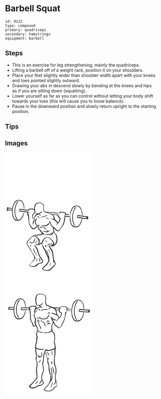 # Barbell Squat
> 

``` 
id: 0122 
type: compound 
primary: quadriceps 
secondary: hamstrings 
equipment: barbell 
``` 

## Steps

 - This is an exercise for leg strengthening, mainly the quadriceps.
 - Lifting a barbell off of a weight rack, position it on your shoulders.
 - Place your feet slightly wider than shoulder width apart with your knees and toes pointed slightly outward.
 - Drawing your abs in descend slowly by bending at the knees and hips as if you are sitting down (squatting).
 - Lower yourself as far as you can control without letting your body shift towards your toes (this will cause you to loose balance).
 - Pause in the downward position and slowly return upright to the starting position.

## Tips


## Images

<svg width="288" height="400" viewBox="0 0 216 300" xmlns="http://www.w3.org/2000/svg">
  <g fill="#FFF">
    <path d="M0 0h216v300H0V0m31.67 119.76c1.49-.03 2.98-.06 4.47-.12 6.62 1.23 8.79 8.58 10.01 14.27.16 2.18.17 4.44 1.34 6.37.88-7.93-1.42-17-8.28-21.75-2.51.02-4.99-.33-7.37-1.13-.04.59-.13 1.77-.17 2.36M18 138.62c-3.98-1.62-9.08-.17-12.45-2.98-1.11 3.27-1.92 6.74-.18 9.97 1.49-.63 2.93-1.37 4.37-2.09 2.49.66 5.07.88 7.63.91-.33 8.91.86 19.97 9.26 25.05 3.91-.42 8.44.6 11.7-2.18 5.6-4.6 8.34-12.01 8.75-19.09 2.87.23 5.74.42 8.61.63-.66 2.31-.98 4.77 0 7.05 1.14 1.1 1.73 2.55 1.74 4.14.88 7.24.35 15 3.91 21.63 2.2 3.23 4.24 6.92 7.64 9.02 5.38-.1 9.22-4.08 11.7-8.45.54 2.32.45 4.73 1.03 7.04 1.37 2.51 4.21 3.77 5.69 6.21 1.08 1.63 2.36 3.11 3.74 4.5-.81 1.09-1.73 2.1-2.57 3.16-4.59.06-9.1 2.08-13.64.4-.09.94-.18 1.89-.26 2.85 5.08.19 10.03-1.01 15.07-1.38.8-.77 1.55-1.57 2.27-2.42 5 .91 10.01 2.84 15.15 2 3.71-.41 7.21-1.83 10.75-2.93-2.68 1.26-5.1 2.88-7.26 4.87 2.3-.83 4.68-1.6 6.78-2.87.64-2.31 1.72-4.36 3.67-5.84.18.81.53 2.44.71 3.25 1.32 1 2.8 1.85 3.87 3.15.88 3.53 1.44 7.14 2.13 10.72.72 3.22-1.21 6.09-1.96 9.1-.34 2.24-2.48 3.36-3.93 4.84 1.56-6.04-3.88-10.39-7.55-14.27-3.64-4.41-10.8-6.38-15.67-2.88-4.24 2.36-6.15 7.11-7.25 11.58-.63.09-1.88.26-2.51.34a289.69 289.69 0 0 1-5.7 4.81c3.22-2.83 2.43-7.01 2.03-10.64.5-.2 1.5-.59 1.99-.79l-2.32-1c-2.75-3.63-5.78-7.52-10.27-9.05-1.53-.43-2.83-1.38-4.17-2.18-.01.55-.01 1.66-.01 2.22-.38-.16-1.13-.48-1.51-.65-4.93 3.63-8.36 8.77-13.08 12.62-2.81 2.34-2.27 6.43-1.29 9.53 2.68 6.04 7.42 10.87 10.16 16.88 3.14 5.98 8.8 11.37 8.25 18.66-4.08 3.66-6.54 8.81-11 12.15-.49.88-.96 1.78-1.42 2.69.35 1.13.71 2.25 1.07 3.38 2.81.53 5.57 1.3 8.39 1.72 2.61-.51 5.24-1.07 7.7-2.12 1.93-1.44 3.07-3.73 5.14-5 2.96-1.94 6.89-1.1 9.8-3.17.7-1.08 1.16-2.29 1.71-3.46-.5-4.32-3.36-7.5-6.14-10.57-3.12-5.44-4.76-11.6-6.54-17.58-1.54-4.9-4.93-8.88-8.59-12.36 4.02-.61 8.03-1.44 12.05-.27 1.35-1.13 2.68-2.29 4.03-3.42.48.17 1.45.52 1.93.69.98 3.14 1.81 6.33 2.84 9.46 1.01 2.93 4.05 4.65 4.79 7.71 2 8 7.91 14.68 8.67 23.05.38 2.84-1.91 4.91-3.16 7.21-3.07 6.03-10.91 8.14-12.57 15.14 5.74 4.19 13.55 5.4 20.18 2.7 2.75-1.93 4.43-5.02 6.97-7.21 2.87-2.65 6.44-5.48 6.52-9.75-.46-3.58-2.9-6.51-3.89-9.94-1.42-4.92-1.32-10.08-2.16-15.1-.64-6.61-4.26-12.43-8.98-16.92 1.32-.44 2.69-.76 4.05-1.08.9.34 1.76 1.55 2.87 1.04 3.95-.97 7.55-3.43 10.03-6.64 1.29-3.33 3.19-6.72 2.77-10.41-.42-3.7-1.09-7.38-2.14-10.94-.59-2.29-2.83-3.4-4.57-4.7-2.28-4-1.18-8.74-3.03-12.91 3.33 3.45 6.78 7.12 11.57 8.47 1.82-1.13 3.61-2.43 4.65-4.37 1.77-3.1 4.24-5.68 6.37-8.52 4.54-6.93 6.23-15.26 6.2-23.45 4.09.17 8.18.51 12.28.63-.81 3.21-1.3 6.59-.46 9.85 1.27 5.76 3.49 12.1 8.89 15.22 4.2 0 9.16 1.44 12.65-1.68 5.56-4.86 8.14-12.37 9.05-19.52 4.57.49 9.15.94 13.66 1.83 1.38-2.32 1.94-4.86.32-7.23-4.39.06-8.69-.96-13.04-1.33-.18-5.66-1.2-11.33-3.35-16.57-1.36-3.22-3.3-6.56-6.63-8.03-4.32-.93-9.41-1.52-12.94 1.76-6.43 6.05-9.14 15.47-7.78 24.1-4.19-.86-8.47-1.03-12.73-1.18-.65-.91-1.3-1.81-1.95-2.71.5 2.28.76 4.61.55 6.94-.23-.02-.67-.08-.89-.11.47 5.63-1.44 11.09-3.31 16.31-1.72 4.7-5.15 8.45-7.78 12.64-.87 1.46-2.1 2.62-3.45 3.63-5.31-1.87-8-7-12.69-9.77-4.87-3.38-6.24-9.47-8.59-14.56-.71 1.45-1.4 2.9-2.04 4.39.87.4 1.75.79 2.62 1.18 1.05 4.47 4.17 7.89 7.04 11.3 1.08 3.3 1.48 6.8 1.04 10.25-5.19 5.83-13.6 6.53-20.9 6.24-3.54-2.81-7.51-5.47-9.65-9.61-1.77-1.74-4.11-2.89-5.57-4.96-.4-1.95.01-4.05-1.09-5.84 1.24-.73 2.5-1.43 3.76-2.12-1.12-.45-2.24-.93-3.45-1.07-.53.67-1.06 1.34-1.6 2.01-1.56-1.85-3.51-3.43-4.58-5.64-.7-2.34-.29-4.83-.38-7.23 1.5-1.83 2.72-3.86 3.58-6.05-2.51.99-3.83 3.49-5.63 5.33.09 2.71-.27 5.49.43 8.15 1.21 2.39 3.23 4.21 5.16 6.01-2.93 2.54-5.83 5.2-9.45 6.75-2.67-2.96-6.21-5.28-7.86-9.04-1.29-3.18-2.95-6.39-2.73-9.92.12-5.37.6-10.96-1.26-16.11-.94-2.09-.55-4.37-.45-6.57-7.2-1.37-14.68-.96-21.81-2.69l.16-1.58.83-.68c7.06-.29 13.87 2.46 20.93 1.99 1.71-.33 2.33-2.59 4.08-2.79 3.44-.21 7.12-.23 10.24 1.45.1 1.99.05 4.03.63 5.96.87 2.33 3.27 3.46 5.46 4.22-4.72 2.32-6.33 7.7-6.84 12.54l1.49.17c-.27-4.25 2.61-7.29 5.12-10.31 1.53-.42 3.04-.97 4.62-1.18 3.13-2.67 7.95-4.04 8.96-8.5-2.38 1.17-4.17 3.18-6.37 4.61-3.01 1.76-6.62 1.33-9.93.92-.26-4.16-1.31-8.24-1.41-12.41.26-3.92 1.57-7.87 3.89-11.05 2.11-1.3 4.7-1.6 7.1-2.06 4.31-.76 8.25 2.55 9.83 6.34 1.1 3.15-.12 6.43-.46 9.6.56 2.5 2.11 4.61 3.3 6.84 3.09.61 6.38.7 9.13 2.42 2.94 1.92 6.54 2.09 9.7 3.47 3 2.56 3.96 6.66 3.98 10.45-2.59-.18-5.19-.36-7.79-.15 3.04 1.13 6.42 1.39 9.18 3.21 3 2.05 5.69 4.55 7.79 7.51-1.35 1.69-2.72 3.37-3.97 5.13 5.16-3.64 10.91-7.99 11.69-14.75.65-3.79-2.91-5.82-5.12-8.16-.4-1.49-.45-3.04-.62-4.56-.31.31-.93.94-1.24 1.25-4.05-.78-8.23-.24-12.27-.88-4.08-1.83-8.82-1.66-12.57-4.3 9.35.21 18.63 2.65 28 1.7-3.54-1.99-7.76-1.3-11.63-1.86-7.71-.44-15.36-1.65-23.09-1.72-1.5-1.51-2.47-3.47-3.15-5.46.12-2.7 1.13-5.33.72-8.06.27-3.78-2.91-6.48-5.82-8.28-4.28-1.81-9.22-1-13.37.77-4.48 3.14-4.8 9.08-4.97 14.06-3.6-1.41-7.57-.97-11.33-.74-1.72.01-2.55 1.81-3.72 2.78-1.77-.1-3.54-.19-5.31-.31-5.16-1.39-10.54-1.55-15.84-1.89-.49 1.26-.98 2.52-1.46 3.78.42.9.85 1.8 1.29 2.7 3.61.5 7.23.85 10.87 1.04-1.85 4.71-2.77 9.88-5.94 13.97-2.05 3.66-6 5.75-10.21 5.09l-.04-2.26c-5-5.56-6-13.34-5.42-20.52-.18-8.38 3.48-16.26 8.58-22.72-1.08.22-2.47.15-3.11 1.26-4.56 5.76-6.72 13.08-7.2 20.34-.43 8.63.66 18.2 7.16 24.56-2.78-.4-5.91-1.05-7.39-3.73-4.92-7.53-5.17-17.25-3.61-25.86 1.69-6.99 4.4-15.12 11.8-17.89-.51-.58-1.01-1.16-1.52-1.73-7.6 3.75-10.67 12.48-11.93 20.32m115.47 14.8c1.32-1.39 2.5-2.9 3.75-4.36 3.22.48 6.48.61 9.68 1.2 2.47.77 1.8 4 2.52 5.94.73-.54 1.46-1.07 2.19-1.6 2.79.52 5.71 1.04 8.48.09-2.6-1.31-5.54-1.43-8.38-1.71-1.71-6.43-9.39-3.93-14.03-6.09-2.74 1.05-3.61 3.93-4.21 6.53m-66.07 1.96c-.7 4.27.48 8.87 3.66 11.93-1.23-3.32-2.64-6.72-2.05-10.35.05-3.01 5.54-4.51 3.28-7.78-1.59 2.1-3.42 4.01-4.89 6.2m16.59-.52c1.66.82 3.29 1.71 4.99 2.43-.8-1.27-1.65-2.51-2.52-3.73-.83.41-1.66.84-2.47 1.3m6.43 4.8c-.91 1.16-1.81 2.33-2.61 3.57 1.12-.78 2.19-1.61 3.26-2.45 5.14-.61 10.71-1.83 14.39-5.69-5.19 1.02-9.56 4.6-15.04 4.57M79 158.24c2.09 2.01 4.45 3.84 7.23 4.78-1.11-3.1-4.16-4.44-7.23-4.78m22.56 2.56c1.16 3.29 4.46 5.22 7.85 4.21-2.94-.77-5.44-2.42-7.85-4.21m-32.1 19.34c.73-1.6 1.03-3.33 1.23-5.06.37-3.42 2.72-6.21 3.25-9.61-4.61 3.06-6.17 9.49-4.48 14.67m38.75-4.94c-1.79 2.07-3.8 4.07-6.33 5.19-4.06 1.29-8.31.43-12.46.49 6.31 4.03 15.57 2.69 20.11-3.47-.43-.75-.87-1.48-1.32-2.21m-21.47 9.71c-.63 1.03-1.27 2.07-1.88 3.12 3.18-1.51 6.54-2.75 10.13-2.3 2.41 2.51 4.93 5.09 8.28 6.29-1.36-2.66-4.03-4.21-6.18-6.16-2.88-2.51-6.93-.69-10.35-.95m16.12 7.56c.71 1.34 1.39 2.69 2.03 4.07-2.07-.1-4.06-.67-6.03-1.27-2.07.29-4.15.54-6.23.82 3.1.64 6.29.76 9.31 1.78 2.84 1.1 5.28-1.3 7.59-2.57 1.17-.66 2.32-1.37 3.39-2.18-1.59.47-3.12 1.14-4.73 1.52-1.97-.13-3.62-1.33-5.33-2.17z"/>
    <path d="M166.74 140.9c1.75-3.37 4.99-5.47 8.12-7.41 2.05.16 4.1.35 6.16.3 8.62 4.43 8.74 15.24 10.78 23.47-3.86-.83-7.73-1.61-11.65-2.08-1.14 2.16-1.71 4.51-1.52 6.95 4.05.76 8.14 1.39 12.26 1.68-2.48 5.96-3.39 13.09-8.62 17.47-3.08 2.74-7.5 2.07-11.27 1.85-5.1-2.14-7.27-7.9-8.28-12.95-1.73-9.79-1.1-20.54 4.02-29.28m3.15 3.05c-3.9 10.88-4.71 23.34.07 34.08.73 1.94 2.33 3.32 4.13 4.25-1.65-3.75-4.04-7.23-4.71-11.35-1.7-8.78-1.36-18.21 2.08-26.55 1.3-3.47 4.37-5.91 5.6-9.4-3.95 1.34-5.6 5.48-7.17 8.97zM5.7 141.28c2.59-4.08 8.11-.87 12.04-1.66-.07.79-.19 2.36-.25 3.14-3.95-.33-7.91-.67-11.79-1.48zM119.59 155.05c3.47-.02 6.94.14 10.33.94a14.33 14.33 0 0 0 2.1 4.94c1.09 1 2.28 1.92 3.14 3.15.87 3.86-1.79 7.23-3.96 10.12-1.92-3.36-4.98-5.77-7.82-8.3-.42-3.85-1.44-7.71-3.79-10.85z"/>
    <path d="M179.56 160c.33-.63.98-1.9 1.31-2.53 6.96 1.5 14.08 2.04 21.13 2.96-.12.77-.35 2.3-.46 3.07-7.29-1.4-14.7-2.09-21.98-3.5zM67.48 209.32c1.85-1.32 4.2-1.17 6.35-1.31 3.25 2.5 7.25 4.68 8.49 8.91.74 3.23 2.51 7.12-.44 9.74-3.39.53-6.64 1.67-9.65 3.32 2.36 4.74 6.45 8.63 7.57 13.94 1.04 4.41 3.1 8.46 4.61 12.71 1.88 5.47 8.24 8.78 7.66 15.16-3.79 1.93-8.14 2.33-11.91 4.3-1.99 1.18-3.38 3.12-5.32 4.38-3.67 1.86-7.9 2.13-11.8.83-.4-.65-1.19-1.95-1.59-2.6.9-1.74 1.9-3.46 3.5-4.64 3.37-2.69 6.05-6.09 9.13-9.09 1.41-1.2 1.12-3.33 1-4.98-1.62-4.09-4.47-7.52-7.06-11.03-2.53-3.39-3.36-7.72-5.91-11.1-2.04-2.72-3.89-5.58-5.66-8.48-2.23-3.7-.93-8.87 2.52-11.36 3.22-2.53 5.22-6.27 8.51-8.7m.28 14.65c-2.91-.21-5.36-1.78-7.78-3.26 1.1 4.07 6.08 5.67 9.61 3.8 3.95-2.94 4.22-8.27 5.23-12.69-3.06 3.7-2.99 9.25-7.06 12.15m6.55 2.24c2.31-2.18 4.54-4.53 5.87-7.45-3.1 1.38-4.74 4.42-5.87 7.45m-9.34 7.25c-.41-2-.97-3.97-1.71-5.88-1.18 2.09-1.12 5.22 1.71 5.88m4.79 3.78c.27 3.98 1.68 7.85 3.98 11.1 2.05 2.98 3.97 6.29 7.28 8.04-2-3.09-4.94-5.52-6.57-8.86-1.79-3.34-2.07-7.38-4.69-10.28m14.48 24.2c1.26 2.77 1.6 5.67.65 8.62l1.64.8c.26-2.08.61-4.14.91-6.21-1.05-1.09-2.09-2.18-3.2-3.21m-8.1 10.27c1.71-2.98 4.77-6 3.38-9.72-1.34 3.16-2.49 6.41-3.38 9.72zM102.75 211.03c2.73.06 5.72.31 7.85 2.24 3.89 3.79 7.76 7.83 9.54 13.09-3.16 3.55-7.77 4.88-12.32 5.53 4.28 6.86 9.29 13.76 9.95 22.11.34 6.92 2.65 13.65 2.1 20.61.8-1.24 1.63-2.47 2.47-3.68a20.35 20.35 0 0 1 1.48 6.21c-2.77 3.45-6.67 5.73-9.48 9.13-3.3 4.63-9.84 6.44-15.15 4.64-1.89-.5-3.75-1.13-5.59-1.8 2.33-4.42 6.41-7.34 10.37-10.17 2.35-3.7 4.07-7.83 7.17-11.02-.45-.07-1.35-.21-1.8-.27 1.17-4.19-.32-8.4-.84-12.55l1.23-.44c-1.15.26-2.28.57-3.42.87-1.83-4.54-4.25-8.85-5.54-13.61-.75-2.54-3.64-3.67-4.36-6.25-.84-3.52-4.28-5.93-4.32-9.68.29-2.04 1.85-3.57 2.97-5.2-.2-4.86 4.24-7.36 7.69-9.76m-4 6.54c1.78 1.72 3.54 3.49 5.65 4.82-.63-2.71-3.19-4.11-5.65-4.82m5.63 13.4c2.55-1.1 4.87-2.9 7.75-3.02 2.26-.2 4.44-1.02 5.73-3.01-4.59 1.9-11.36.26-13.48 6.03m-4.13-3.15c-.35 1.98-.42 3.99-.32 6 1.04.51 2.07 1.03 3.11 1.55-.8-2.56-1.46-5.2-2.79-7.55m7.12 12.76c2.17 3.93 3.87 8.1 5.9 12.11-1.12-4.31-3.09-8.33-4.68-12.48-.31.09-.92.27-1.22.37m-5.44.3c.81 3.71 2.62 7.09 3.78 10.69.28 1.27 1.57 1.68 2.53 2.32-1.83-4.44-2.99-9.37-6.31-13.01m9.27 40.55c1.47-2.94 2.34-6.16 2.84-9.4-1.74 2.83-2.99 6.03-2.84 9.4z"/>
  </g>
  <g fill="#333">
    <path d="M31.67 119.76c.04-.59.13-1.77.17-2.36 2.38.8 4.86 1.15 7.37 1.13 6.86 4.75 9.16 13.82 8.28 21.75-1.17-1.93-1.18-4.19-1.34-6.37-1.22-5.69-3.39-13.04-10.01-14.27-1.49.06-2.98.09-4.47.12z"/>
    <path d="M18 138.62c1.26-7.84 4.33-16.57 11.93-20.32.51.57 1.01 1.15 1.52 1.73-7.4 2.77-10.11 10.9-11.8 17.89-1.56 8.61-1.31 18.33 3.61 25.86 1.48 2.68 4.61 3.33 7.39 3.73-6.5-6.36-7.59-15.93-7.16-24.56.48-7.26 2.64-14.58 7.2-20.34.64-1.11 2.03-1.04 3.11-1.26-5.1 6.46-8.76 14.34-8.58 22.72-.58 7.18.42 14.96 5.42 20.52l.04 2.26c4.21.66 8.16-1.43 10.21-5.09 3.17-4.09 4.09-9.26 5.94-13.97-3.64-.19-7.26-.54-10.87-1.04-.44-.9-.87-1.8-1.29-2.7.48-1.26.97-2.52 1.46-3.78 5.3.34 10.68.5 15.84 1.89 1.77.12 3.54.21 5.31.31 1.17-.97 2-2.77 3.72-2.78 3.76-.23 7.73-.67 11.33.74.17-4.98.49-10.92 4.97-14.06 4.15-1.77 9.09-2.58 13.37-.77 2.91 1.8 6.09 4.5 5.82 8.28.41 2.73-.6 5.36-.72 8.06.68 1.99 1.65 3.95 3.15 5.46 7.73.07 15.38 1.28 23.09 1.72 3.87.56 8.09-.13 11.63 1.86-9.37.95-18.65-1.49-28-1.7 3.75 2.64 8.49 2.47 12.57 4.3 4.04.64 8.22.1 12.27.88.31-.31.93-.94 1.24-1.25.17 1.52.22 3.07.62 4.56 2.21 2.34 5.77 4.37 5.12 8.16-.78 6.76-6.53 11.11-11.69 14.75 1.25-1.76 2.62-3.44 3.97-5.13-2.1-2.96-4.79-5.46-7.79-7.51-2.76-1.82-6.14-2.08-9.18-3.21 2.6-.21 5.2-.03 7.79.15-.02-3.79-.98-7.89-3.98-10.45-3.16-1.38-6.76-1.55-9.7-3.47-2.75-1.72-6.04-1.81-9.13-2.42-1.19-2.23-2.74-4.34-3.3-6.84.34-3.17 1.56-6.45.46-9.6-1.58-3.79-5.52-7.1-9.83-6.34-2.4.46-4.99.76-7.1 2.06-2.32 3.18-3.63 7.13-3.89 11.05.1 4.17 1.15 8.25 1.41 12.41 3.31.41 6.92.84 9.93-.92 2.2-1.43 3.99-3.44 6.37-4.61-1.01 4.46-5.83 5.83-8.96 8.5-1.58.21-3.09.76-4.62 1.18-2.51 3.02-5.39 6.06-5.12 10.31l-1.49-.17c.51-4.84 2.12-10.22 6.84-12.54-2.19-.76-4.59-1.89-5.46-4.22-.58-1.93-.53-3.97-.63-5.96-3.12-1.68-6.8-1.66-10.24-1.45-1.75.2-2.37 2.46-4.08 2.79-7.06.47-13.87-2.28-20.93-1.99l-.83.68-.16 1.58c7.13 1.73 14.61 1.32 21.81 2.69-.1 2.2-.49 4.48.45 6.57 1.86 5.15 1.38 10.74 1.26 16.11-.22 3.53 1.44 6.74 2.73 9.92 1.65 3.76 5.19 6.08 7.86 9.04 3.62-1.55 6.52-4.21 9.45-6.75-1.93-1.8-3.95-3.62-5.16-6.01-.7-2.66-.34-5.44-.43-8.15 1.8-1.84 3.12-4.34 5.63-5.33-.86 2.19-2.08 4.22-3.58 6.05.09 2.4-.32 4.89.38 7.23 1.07 2.21 3.02 3.79 4.58 5.64.54-.67 1.07-1.34 1.6-2.01 1.21.14 2.33.62 3.45 1.07-1.26.69-2.52 1.39-3.76 2.12 1.1 1.79.69 3.89 1.09 5.84 1.46 2.07 3.8 3.22 5.57 4.96 2.14 4.14 6.11 6.8 9.65 9.61 7.3.29 15.71-.41 20.9-6.24.44-3.45.04-6.95-1.04-10.25-2.87-3.41-5.99-6.83-7.04-11.3-.87-.39-1.75-.78-2.62-1.18.64-1.49 1.33-2.94 2.04-4.39 2.35 5.09 3.72 11.18 8.59 14.56 4.69 2.77 7.38 7.9 12.69 9.77 1.35-1.01 2.58-2.17 3.45-3.63 2.63-4.19 6.06-7.94 7.78-12.64 1.87-5.22 3.78-10.68 3.31-16.31.22.03.66.09.89.11.21-2.33-.05-4.66-.55-6.94.65.9 1.3 1.8 1.95 2.71 4.26.15 8.54.32 12.73 1.18-1.36-8.63 1.35-18.05 7.78-24.1 3.53-3.28 8.62-2.69 12.94-1.76 3.33 1.47 5.27 4.81 6.63 8.03 2.15 5.24 3.17 10.91 3.35 16.57 4.35.37 8.65 1.39 13.04 1.33 1.62 2.37 1.06 4.91-.32 7.23-4.51-.89-9.09-1.34-13.66-1.83-.91 7.15-3.49 14.66-9.05 19.52-3.49 3.12-8.45 1.68-12.65 1.68-5.4-3.12-7.62-9.46-8.89-15.22-.84-3.26-.35-6.64.46-9.85-4.1-.12-8.19-.46-12.28-.63.03 8.19-1.66 16.52-6.2 23.45-2.13 2.84-4.6 5.42-6.37 8.52-1.04 1.94-2.83 3.24-4.65 4.37-4.79-1.35-8.24-5.02-11.57-8.47 1.85 4.17.75 8.91 3.03 12.91 1.74 1.3 3.98 2.41 4.57 4.7 1.05 3.56 1.72 7.24 2.14 10.94.42 3.69-1.48 7.08-2.77 10.41-2.48 3.21-6.08 5.67-10.03 6.64-1.11.51-1.97-.7-2.87-1.04-1.36.32-2.73.64-4.05 1.08 4.72 4.49 8.34 10.31 8.98 16.92.84 5.02.74 10.18 2.16 15.1.99 3.43 3.43 6.36 3.89 9.94-.08 4.27-3.65 7.1-6.52 9.75-2.54 2.19-4.22 5.28-6.97 7.21-6.63 2.7-14.44 1.49-20.18-2.7 1.66-7 9.5-9.11 12.57-15.14 1.25-2.3 3.54-4.37 3.16-7.21-.76-8.37-6.67-15.05-8.67-23.05-.74-3.06-3.78-4.78-4.79-7.71-1.03-3.13-1.86-6.32-2.84-9.46-.48-.17-1.45-.52-1.93-.69-1.35 1.13-2.68 2.29-4.03 3.42-4.02-1.17-8.03-.34-12.05.27 3.66 3.48 7.05 7.46 8.59 12.36 1.78 5.98 3.42 12.14 6.54 17.58 2.78 3.07 5.64 6.25 6.14 10.57-.55 1.17-1.01 2.38-1.71 3.46-2.91 2.07-6.84 1.23-9.8 3.17-2.07 1.27-3.21 3.56-5.14 5-2.46 1.05-5.09 1.61-7.7 2.12-2.82-.42-5.58-1.19-8.39-1.72-.36-1.13-.72-2.25-1.07-3.38.46-.91.93-1.81 1.42-2.69 4.46-3.34 6.92-8.49 11-12.15.55-7.29-5.11-12.68-8.25-18.66-2.74-6.01-7.48-10.84-10.16-16.88-.98-3.1-1.52-7.19 1.29-9.53 4.72-3.85 8.15-8.99 13.08-12.62.38.17 1.13.49 1.51.65 0-.56 0-1.67.01-2.22 1.34.8 2.64 1.75 4.17 2.18 4.49 1.53 7.52 5.42 10.27 9.05l2.32 1c-.49.2-1.49.59-1.99.79.4 3.63 1.19 7.81-2.03 10.64 1.92-1.58 3.82-3.18 5.7-4.81.63-.08 1.88-.25 2.51-.34 1.1-4.47 3.01-9.22 7.25-11.58 4.87-3.5 12.03-1.53 15.67 2.88 3.67 3.88 9.11 8.23 7.55 14.27 1.45-1.48 3.59-2.6 3.93-4.84.75-3.01 2.68-5.88 1.96-9.1-.69-3.58-1.25-7.19-2.13-10.72-1.07-1.3-2.55-2.15-3.87-3.15-.18-.81-.53-2.44-.71-3.25-1.95 1.48-3.03 3.53-3.67 5.84-2.1 1.27-4.48 2.04-6.78 2.87 2.16-1.99 4.58-3.61 7.26-4.87-3.54 1.1-7.04 2.52-10.75 2.93-5.14.84-10.15-1.09-15.15-2-.72.85-1.47 1.65-2.27 2.42-5.04.37-9.99 1.57-15.07 1.38.08-.96.17-1.91.26-2.85 4.54 1.68 9.05-.34 13.64-.4.84-1.06 1.76-2.07 2.57-3.16-1.38-1.39-2.66-2.87-3.74-4.5-1.48-2.44-4.32-3.7-5.69-6.21-.58-2.31-.49-4.72-1.03-7.04-2.48 4.37-6.32 8.35-11.7 8.45-3.4-2.1-5.44-5.79-7.64-9.02-3.56-6.63-3.03-14.39-3.91-21.63-.01-1.59-.6-3.04-1.74-4.14-.98-2.28-.66-4.74 0-7.05-2.87-.21-5.74-.4-8.61-.63-.41 7.08-3.15 14.49-8.75 19.09-3.26 2.78-7.79 1.76-11.7 2.18-8.4-5.08-9.59-16.14-9.26-25.05-2.56-.03-5.14-.25-7.63-.91-1.44.72-2.88 1.46-4.37 2.09-1.74-3.23-.93-6.7.18-9.97 3.37 2.81 8.47 1.36 12.45 2.98m148.74 2.28c-5.12 8.74-5.75 19.49-4.02 29.28 1.01 5.05 3.18 10.81 8.28 12.95 3.77.22 8.19.89 11.27-1.85 5.23-4.38 6.14-11.51 8.62-17.47-4.12-.29-8.21-.92-12.26-1.68-.19-2.44.38-4.79 1.52-6.95 3.92.47 7.79 1.25 11.65 2.08-2.04-8.23-2.16-19.04-10.78-23.47-2.06.05-4.11-.14-6.16-.3-3.13 1.94-6.37 4.04-8.12 7.41m-161.04.38c3.88.81 7.84 1.15 11.79 1.48.06-.78.18-2.35.25-3.14-3.93.79-9.45-2.42-12.04 1.66m113.89 13.77c2.35 3.14 3.37 7 3.79 10.85 2.84 2.53 5.9 4.94 7.82 8.3 2.17-2.89 4.83-6.26 3.96-10.12-.86-1.23-2.05-2.15-3.14-3.15a14.33 14.33 0 0 1-2.1-4.94c-3.39-.8-6.86-.96-10.33-.94m59.97 4.95c7.28 1.41 14.69 2.1 21.98 3.5.11-.77.34-2.3.46-3.07-7.05-.92-14.17-1.46-21.13-2.96-.33.63-.98 1.9-1.31 2.53M67.48 209.32c-3.29 2.43-5.29 6.17-8.51 8.7-3.45 2.49-4.75 7.66-2.52 11.36 1.77 2.9 3.62 5.76 5.66 8.48 2.55 3.38 3.38 7.71 5.91 11.1 2.59 3.51 5.44 6.94 7.06 11.03.12 1.65.41 3.78-1 4.98-3.08 3-5.76 6.4-9.13 9.09-1.6 1.18-2.6 2.9-3.5 4.64.4.65 1.19 1.95 1.59 2.6 3.9 1.3 8.13 1.03 11.8-.83 1.94-1.26 3.33-3.2 5.32-4.38 3.77-1.97 8.12-2.37 11.91-4.3.58-6.38-5.78-9.69-7.66-15.16-1.51-4.25-3.57-8.3-4.61-12.71-1.12-5.31-5.21-9.2-7.57-13.94 3.01-1.65 6.26-2.79 9.65-3.32 2.95-2.62 1.18-6.51.44-9.74-1.24-4.23-5.24-6.41-8.49-8.91-2.15.14-4.5-.01-6.35 1.31m35.27 1.71c-3.45 2.4-7.89 4.9-7.69 9.76-1.12 1.63-2.68 3.16-2.97 5.2.04 3.75 3.48 6.16 4.32 9.68.72 2.58 3.61 3.71 4.36 6.25 1.29 4.76 3.71 9.07 5.54 13.61 1.14-.3 2.27-.61 3.42-.87l-1.23.44c.52 4.15 2.01 8.36.84 12.55.45.06 1.35.2 1.8.27-3.1 3.19-4.82 7.32-7.17 11.02-3.96 2.83-8.04 5.75-10.37 10.17 1.84.67 3.7 1.3 5.59 1.8 5.31 1.8 11.85-.01 15.15-4.64 2.81-3.4 6.71-5.68 9.48-9.13a20.35 20.35 0 0 0-1.48-6.21c-.84 1.21-1.67 2.44-2.47 3.68.55-6.96-1.76-13.69-2.1-20.61-.66-8.35-5.67-15.25-9.95-22.11 4.55-.65 9.16-1.98 12.32-5.53-1.78-5.26-5.65-9.3-9.54-13.09-2.13-1.93-5.12-2.18-7.85-2.24z"/>
    <path d="M169.89 143.95c1.57-3.49 3.22-7.63 7.17-8.97-1.23 3.49-4.3 5.93-5.6 9.4-3.44 8.34-3.78 17.77-2.08 26.55.67 4.12 3.06 7.6 4.71 11.35-1.8-.93-3.4-2.31-4.13-4.25-4.78-10.74-3.97-23.2-.07-34.08zM133.47 153.42c.6-2.6 1.47-5.48 4.21-6.53 4.64 2.16 12.32-.34 14.03 6.09 2.84.28 5.78.4 8.38 1.71-2.77.95-5.69.43-8.48-.09-.73.53-1.46 1.06-2.19 1.6-.72-1.94-.05-5.17-2.52-5.94-3.2-.59-6.46-.72-9.68-1.2-1.25 1.46-2.43 2.97-3.75 4.36zM67.4 155.38c1.47-2.19 3.3-4.1 4.89-6.2 2.26 3.27-3.23 4.77-3.28 7.78-.59 3.63.82 7.03 2.05 10.35-3.18-3.06-4.36-7.66-3.66-11.93zM83.99 154.86c.81-.46 1.64-.89 2.47-1.3.87 1.22 1.72 2.46 2.52 3.73-1.7-.72-3.33-1.61-4.99-2.43zM90.42 159.66c5.48.03 9.85-3.55 15.04-4.57-3.68 3.86-9.25 5.08-14.39 5.69-1.07.84-2.14 1.67-3.26 2.45.8-1.24 1.7-2.41 2.61-3.57zM79 158.24c3.07.34 6.12 1.68 7.23 4.78-2.78-.94-5.14-2.77-7.23-4.78zM101.56 160.8c2.41 1.79 4.91 3.44 7.85 4.21-3.39 1.01-6.69-.92-7.85-4.21zM69.46 180.14c-1.69-5.18-.13-11.61 4.48-14.67-.53 3.4-2.88 6.19-3.25 9.61-.2 1.73-.5 3.46-1.23 5.06zM108.21 175.2c.45.73.89 1.46 1.32 2.21-4.54 6.16-13.8 7.5-20.11 3.47 4.15-.06 8.4.8 12.46-.49 2.53-1.12 4.54-3.12 6.33-5.19zM86.74 184.91c3.42.26 7.47-1.56 10.35.95 2.15 1.95 4.82 3.5 6.18 6.16-3.35-1.2-5.87-3.78-8.28-6.29-3.59-.45-6.95.79-10.13 2.3.61-1.05 1.25-2.09 1.88-3.12zM102.86 192.47c1.71.84 3.36 2.04 5.33 2.17 1.61-.38 3.14-1.05 4.73-1.52-1.07.81-2.22 1.52-3.39 2.18-2.31 1.27-4.75 3.67-7.59 2.57-3.02-1.02-6.21-1.14-9.31-1.78 2.08-.28 4.16-.53 6.23-.82 1.97.6 3.96 1.17 6.03 1.27-.64-1.38-1.32-2.73-2.03-4.07zM67.76 223.97c4.07-2.9 4-8.45 7.06-12.15-1.01 4.42-1.28 9.75-5.23 12.69-3.53 1.87-8.51.27-9.61-3.8 2.42 1.48 4.87 3.05 7.78 3.26zM98.75 217.57c2.46.71 5.02 2.11 5.65 4.82-2.11-1.33-3.87-3.1-5.65-4.82zM74.31 226.21c1.13-3.03 2.77-6.07 5.87-7.45-1.33 2.92-3.56 5.27-5.87 7.45zM104.38 230.97c2.12-5.77 8.89-4.13 13.48-6.03-1.29 1.99-3.47 2.81-5.73 3.01-2.88.12-5.2 1.92-7.75 3.02zM64.97 233.46c-2.83-.66-2.89-3.79-1.71-5.88.74 1.91 1.3 3.88 1.71 5.88zM100.25 227.82c1.33 2.35 1.99 4.99 2.79 7.55-1.04-.52-2.07-1.04-3.11-1.55-.1-2.01-.03-4.02.32-6zM69.76 237.24c2.62 2.9 2.9 6.94 4.69 10.28 1.63 3.34 4.57 5.77 6.57 8.86-3.31-1.75-5.23-5.06-7.28-8.04-2.3-3.25-3.71-7.12-3.98-11.1zM107.37 240.58c.3-.1.91-.28 1.22-.37 1.59 4.15 3.56 8.17 4.68 12.48-2.03-4.01-3.73-8.18-5.9-12.11zM101.93 240.88c3.32 3.64 4.48 8.57 6.31 13.01-.96-.64-2.25-1.05-2.53-2.32-1.16-3.6-2.97-6.98-3.78-10.69zM84.24 261.44c1.11 1.03 2.15 2.12 3.2 3.21-.3 2.07-.65 4.13-.91 6.21l-1.64-.8c.95-2.95.61-5.85-.65-8.62zM76.14 271.71c.89-3.31 2.04-6.56 3.38-9.72 1.39 3.72-1.67 6.74-3.38 9.72zM111.2 281.43c-.15-3.37 1.1-6.57 2.84-9.4-.5 3.24-1.37 6.46-2.84 9.4z"/>
  </g>
</svg>

<svg width="288" height="400" viewBox="0 0 216 300" xmlns="http://www.w3.org/2000/svg">
  <g fill="#FFF">
    <path d="M0 0h216v300H0V0m76.64 55.68c-2.49 6.13-1.34 12.82-.51 19.17.57 1.6 1.67 2.9 2.66 4.25 1.37.08 2.75.15 4.12.2 1.37.8 2.73 1.6 4.1 2.4-2.56 1.55-5.12 3.49-8.28 3.35-.81-1.79-1.75-3.5-2.79-5.16-3.64-.46-7.32-.3-10.95.11-2.64.12-3.98 2.72-6.13 3.84-2.41.29-4.84.03-7.25-.03-.05-7.8-1.51-17.35-8.91-21.61-4.37-1.4-9.6-.82-13.02 2.48-5.07 4.89-6.87 12.06-8.12 18.76-4.1-.74-8.27-.71-12.41-1.01-.81 2.18-1.32 4.44-1.58 6.75 4.54.09 9.08.14 13.62.18-.02 8.5 1.24 19.42 9.57 23.84 4.45.19 9.78.16 12.97-3.49 4.72-5.05 7.22-12.04 7.33-18.9-2.01 2.92-2.12 6.58-3.55 9.75-2.01 4.13-4.52 9.28-9.62 9.95-3.25.42-7.35 1.4-9.63-1.72-5.09-5.91-5.58-14.28-5.32-21.73.63-8.95 3.46-19.07 11.9-23.69 2.39.09 4.78.13 7.18.13 6.83 4.43 7.56 13.12 8.93 20.38-3.65-.18-7.31-.23-10.97-.33-1.01 2.17-1.39 4.47-.42 6.73 5.1.03 10.19.31 15.28.37.19-.5.55-1.49.74-1.99-5.24-.15-10.59.33-15.75-.77.83-4.33 6.15-1.67 9.16-2.19 3.65.84 9.34-1.64 11.24 2.48-.94.53-5.33.38-3.37 1.94 1.62.37 3.29.43 4.95.48-.79 1.73-1.5 3.61-.67 5.49 1.91 6.2-.47 12.9 1.83 19.03 1.02 3.14 3.04 5.81 4.28 8.85.76 1.93.83 4.06 1.65 5.97 1.07 1.73 3.35.91 5.03 1.2.54-.62 1.62-1.87 2.16-2.49 3.52 5.65 4.59 13.62 1.08 19.54-1.18 2.68.72 5.47 1.32 8.06-.54 2.67-2.67 5.58-.58 8.1-1.09 4.88-2.48 9.71-3.24 14.64.38 8.45.12 17.1 3.07 25.16-.33.47-.98 1.41-1.3 1.89-.09 2.03-.27 4.05-.51 6.08.94 2.4 1.94 4.78 2.69 7.25-.4 3.02-.26 6.07-.42 9.1-1.74 6.69-1.67 13.73-.26 20.47.47 4.12.96 9.45-2.65 12.36-3.91 4.03-6.9 8.9-11.42 12.34-2.66 1.94-6.2 6.52-2.04 8.94 5.27 2.47 12.28 2.02 16.71-2.01 3.85-3.71 10.04-1.65 13.89-5.25 1.46-1.26 3.3-2.24 4.24-3.98-2.29-3.96-3.26-8.48-5.32-12.54.3-5.9 2.39-11.46 4.45-16.92 2.43-8.08-3.77-16.35-.32-24.26 1.32-4.73.88-9.7 1.42-14.52.91-4.21 2.49-8.24 3.6-12.39 7.57 1.63 15.23-.26 22.01-3.67.27 7.56.42 15.19-1.15 22.65.55.66 1.09 1.32 1.65 1.99.77-6.21 2.3-12.36 2.06-18.66.24-3.04-.62-6.41 1.28-9.09-.74-2.62-1.34-5.28-1.72-7.97-.27-3.05-2.18-5.93-1.24-9.05 1.54-5.26.12-10.71.05-16.06.04-4.37-5.23-5.75-5.75-9.92-1.41-6.39-1.13-13.38 1.91-19.31 2.57 6.27 8.33 10.03 13.62 13.8 4.66-1.47 7.35-5.69 9.15-9.95a56.868 56.868 0 0 0 7.83-22.55c.29-3.57 2.66-6.53 2.98-10.1-1.27 1.33-2.39 2.79-3.49 4.26-.29-.47-.86-1.42-1.15-1.89 1.64 10.14-2.25 20.32-7.36 28.91-1.83 3.61-3.24 7.72-6.86 9.98-2.74-2.08-5.46-4.19-8.14-6.35-2.88-2.37-3.72-6.19-5.67-9.22-1.33-2.05-2.65-4.1-3.74-6.28 3.02 2.47 7.16 4.84 10.9 2.32-6.01-.6-10.79-4.71-14.86-8.84 1.43 4.8 2.61 9.84 5.99 13.72-2.17 4.54-3.82 9.49-3.71 14.58-.14 3 .37 6.73-2.51 8.68-5.07 3.04-11.22 3.7-16.99 2.79.09.44.26 1.32.34 1.76 5.49.16 11.06-.16 16.31-1.95 1.76-.47 2.76-2.09 4.02-3.27.17 3.95 4.97 5.03 5.28 8.87.74 4.89 1.03 9.88.83 14.82-.69 1.31-1.55 2.72-1.18 4.29.95 4.39 2.13 8.75 2.82 13.2-2.78 2.51-6.61 3.31-9.98 4.74-4.47 1.83-9.38 1.02-13.78-.56-2.5 4.9-4.23 10.18-5.41 15.54-.27 4.02.48 8.13-.71 12.06-.61 3.02-2.43 5.95-1.65 9.11.8 5.57 2.65 11.2 1.84 16.86-2.94 5.54-4.06 11.72-4.68 17.91.43 1.56 1.13 3.04 1.74 4.54-.44.08-1.32.23-1.76.31-1.25 3.29-4.09 5.69-4.95 9.16.48-.2 1.43-.62 1.91-.82.96-1.55 2.12-2.95 3.34-4.29.4-1.39.81-2.77 1.22-4.14 1.16 2.74 3.19 5.38 2.81 8.53-2.11 3.37-6.48 3.12-9.95 3.73-4.92.26-7.97 5.33-12.91 5.55-2.77-.02-5.77.52-8.28-.98.62-2.33 1.69-4.47 3.56-6.05 4.83-4.43 8-10.49 13.24-14.59.6-4.92.83-9.95-.12-14.85-.86-4.76-.5-9.66.3-14.4.69-3.77.23-7.62.89-11.39-1.21-2.23-2.77-4.54-2.64-7.19-.05-3.39 1.54-6.64.93-10.03-.95-5.47-1.78-10.97-1.99-16.52 4.25 2.42 9.2 2.99 13.99 3.21 2.09.19 4.27-.49 5.14-2.56-6.51 1.01-13.41.29-19.13-3.14-.9-6.92 3.09-13.28 2.77-20.16-.18-2.06.75-3.96 1.25-5.9-.48-2.3-1.64-4.39-2.36-6.62 1.74-2.4 1.58-5.27 1.88-8.06 3.05 3.59 7.89 3.71 12.19 4.26.71-.47 1.41-.95 2.11-1.44-3.89-.25-7.72-1.1-11.38-2.42-.12-3.04-.17-6.1-.69-9.11-.21 3.12-.09 6.25-.13 9.37-3.86-3.44-.58-9.16-3.57-13-3.57-4.86-3.48-11.1-2.04-16.69-1.84-3.83-4.66-7.76-3.88-12.22.7-4.06 4.09-6.79 6.91-9.48-.14-.31-.42-.95-.56-1.26-2.03 2.01-4 4.09-5.95 6.18.75-2.22.71-4.82 2.03-6.82 3.53-3.08 8.46-3.74 12.18-6.58 1.58 1.06 3.2 2.1 5.12 2.41-1.88-2.29-3.89-4.55-6.41-6.16 3.46-1.55 7.68-3.44 7.74-7.88-2.87 4.82-8.4 6.69-13.72 7.16-4.42-6.24-3.2-14.43-2.03-21.5.43-4.04 4.88-6.14 8.57-5.66 3.85.33 8.77-.43 11.37 3.14 3.74 5.77.48 12.72 1.27 19.04.97 2.13 2.26 4.12 3.07 6.34 3.4.73 6.79 1.56 9.95 3.05-2.17 1.91-4.63 3.63-5.86 6.36 2.01-1.31 3.99-2.68 6.02-3.97-.05-.44-.15-1.34-.19-1.78 2.31 1.82 5.38 1.49 7.93 2.7 4.53 3.3 6.61 9.17 6.59 14.63-4.04-1.96-8.86-4.83-13.38-3.07 5.72 1.28 10.66 4.48 16.2 6.22 1.17 1.91 2.1 3.95 2.91 6.04-2.54 2.52-4.59 5.47-6.58 8.43.4-.1 1.18-.29 1.57-.39 2.11-3.23 4.82-5.99 7.83-8.39 2.95-2.34 4.42-5.98 4.97-9.61.03-1.32.88-3.2-.68-3.95-1.64-1.35-5.04-1.41-4.71-4.21-.52-2.35.38-4.54 2.46-5.76l-.6-2.4c1.41-.68 2.75-1.77 4.4-1.61 3.94.16 8.69-.77 11.44 2.75-.43 2.68-1.38 5.66.67 7.95 3.67-.3 7.36.02 11.03-.38-.05 9.34 1.39 20.83 10.2 26.1 2.97-.44 6.03-.13 8.98-.68 4.88-1.81 7.78-6.67 9.53-11.32 1.16-3.58 2.71-7.31 2.12-11.15 3.55.32 7.12.46 10.68.62 1.83.43 3.71.55 4.65-1.54-.6-.8-1.2-1.58-1.81-2.37l-.53 2.48c-.16-.87-.47-2.62-.63-3.5 1.06.72 2.12 1.44 3.19 2.16l-.29-2.2-1.07-1.6c-4.36-.3-8.73-.45-13.09-.62-.49-7.9-2.06-16.69-8.08-22.34-5.05-3.08-12.73-2.5-16.49 2.46-5.12 6.32-7.16 14.71-7.34 22.71-3.11-.28-6.21.21-9.32.1a13.46 13.46 0 0 1-1.98-3.53c3.37.21 6.72.78 10.11.6.01-.15.04-.45.06-.6-2.27-1.44-5.19-.66-7.75-.94-.67-3.21-3.4-6.21-6.82-6.3-4.56-.27-10.24-1.28-13.19 3.19-5.04.26-10.1-.18-15.1-.74-5.51-.35-9.68-4.74-15.25-4.88-1.12-1.26-2.34-2.44-3.27-3.85-2.81-6.66 1.99-14.29-2.38-20.55-3.61-3.58-9.1-4.14-13.94-4.05-3.64.21-8 1.73-9.24 5.53m-42.88 11.1c-6.52 9.46-7.74 21.84-5.32 32.87 1.07 3.97 2.51 8.77 6.76 10.35-1.35-3.21-3.64-5.95-4.79-9.26-1.81-5.85-1.43-12.09-.99-18.11.65-6.6 4.15-12.32 7.56-17.82-1.15.53-2.57.74-3.22 1.97m46.81 22.21c2.24.41 4.28 1.37 6.21 2.56.16-.36.47-1.07.63-1.43-1.54-2.44-4.53-1.61-6.84-1.13m10.79.43c-1.25 1-1.97 2.49-2.81 3.82 4.56-3.99 10.95-3.99 16.66-3.39.26-.48.79-1.43 1.05-1.91-4.99-.19-10.12-.12-14.9 1.48m17.13 6.93c-1.14.66-3.11 1.46-2.41 3.11 2.18-.65 4.41-1.15 6.72-.85-1.34-.84-2.49-2.77-4.31-2.26m-7.35 14.15c-3.79 1.33-7.85.75-11.76.47-1.22-1.72-2.56-3.39-4.41-4.48.35 2.37 1.15 5.03 3.71 5.82 5.28 1.72 11.25.97 16.26-1.33 2.44-2.77 4.85-6.05 5.05-9.89-3.63 2.57-4.07 8.48-8.85 9.41m-23.67.03c2.39.74 7.15 1.77 7.39-1.77-2.51.38-5.03.79-7.39 1.77m3.04 5.71c-.81 1.75-1.76 3.45-2.59 5.19 2.21-1.97 3.81-4.48 5.69-6.74-2.25 5.49-.33 11.48 2.25 16.47 1.65 2.29 1.52 5.29 3.1 7.62-.06-2.28.77-4.96-.79-6.92-3.17-4.51-5.27-10.54-3.29-15.96-.6-.6-1.21-1.2-1.81-1.81-.85.72-1.71 1.43-2.56 2.15m6.3-1.5c.87.92 1.77 1.82 2.68 2.71 1.6 2.44 4.35 3.45 6.92 4.52.45 3.48 1.75 6.99 5.1 8.64-1.18-2.62-2.35-5.24-3.51-7.87-.74-2.45-3.52-2.91-5.5-3.97-1.35-2.01-3.33-3.44-5.69-4.03m17.63-.05c.39 1.19.78 2.39 1.15 3.6-1.75 1.21-3.52 2.41-5.06 3.89 2.29-.7 4.49-1.75 6.2-3.46 1.38.05 2.76.11 4.14.17.01-.33.05-.98.07-1.31-2.59.12-4.77-1.07-6.5-2.89m2.18 8.11c-1.31 1.35-2.63 2.69-3.86 4.1 1.63-.7 3.23-1.47 4.84-2.23 2.68 1.07 4.66-.16 5.87-2.56-1.3.47-2.6.96-3.89 1.47-.95-1-1.84-2.06-2.72-3.11l-.24 2.33m10.59 79.43c.51-3.96.26-8-.8-11.85-1.18 3.91-.66 8.09.8 11.85m-15.63-9.87c-1.59 4.86-.31 9.87 2 14.24 2.62 4.54.25 9.95 2.13 14.68 1.4 3.77 2.84 7.66 2.42 11.76-.49 6.55 2.11 12.68 3.88 18.85.53-.74 1.05-1.49 1.57-2.23-2.91-7.92-3.26-16.48-4.56-24.75-1.07-4.28-2.51-8.5-2.83-12.92 1.72-.35 3.45-.64 5.18-.89-2.15-.84-4.69-1.26-6.29-3.05-2.88-4.76-2.21-10.49-3.5-15.69m3.33.01c.2 4.02 1.07 8.79 4.93 10.91-1.49-3.7-2.91-7.46-4.93-10.91m-15.06 1.27c.26 3.55 1.66 7.82-.71 10.9-2.77.99-5.14-1.05-7.36-2.37-.46-1.72-.93-3.43-1.41-5.14.38 3.33.64 6.98 2.92 9.65 2.24 1.05 5.62 1.12 7.01-1.29 2.49-3.55 2.55-8.49-.45-11.75m30.65 18.11c.79 1.97 1.11 4.06.71 6.16-.83 4.94 1.8 9.44 3.21 13.99 1.84 6.24.85 12.8-.16 19.08-.98 5.82.45 11.64.37 17.47-1.42 2.21-2.88 4.41-4.05 6.77 3.25-1.52 4.9-4.53 5.69-7.9.28 3.2 1.97 6.22 1.83 9.45-1.94 2.41-4.86 3.67-7.37 5.37-4.14 8.1-15.31 9.4-22.98 5.91 1.22-2.43 2.01-5.39 4.5-6.84 3.78-2.25 5.37-6.55 8.21-9.7 2.19-2.46 3.15-5.78 5.6-8.04 2.64-6.25.8-12.98.64-19.47-.43-4.5-.94-9.25-3.39-13.16.33 5.8 2.08 11.42 2.15 17.25.02 4.61 1.53 9.59-.8 13.87-.1-3.72.32-7.49-.65-11.13-.63 1.24-1.83 2.42-1.47 3.95.15 5.73-.31 12-4.07 16.64-2.3 2.76-3.65 6.42-6.85 8.32-2.7 1.71-3.73 4.94-5.85 7.22 1.89 4.76 7.99 4.44 12.26 4.32 5.13.54 9.71-2.6 13-6.23 2.15-2.92 5.33-4.74 8.02-7.08-.98-5.04-.84-10.3-2.96-15.06-.44-4.97-1.18-10.2.53-15.02 1.5-4.46.45-9.15.55-13.72-2.68-7.13-4.86-14.57-3.82-22.26-.96-.05-1.91-.1-2.85-.16m-35.92 4.93c.09 2.03.13 4.1.64 6.08l.28-3.93c1.47-1.77 3-3.56 3.76-5.77-1.67 1.06-3.21 2.3-4.68 3.62m29.37 3.08c.98 1.67 1.54 3.82 3.48 4.67-.56-2.74-1.1-5.51-.63-8.32-1.11 1.09-1.96 2.39-2.85 3.65m3.29 8.83c1.52 7.31 2.47 14.77 4.23 22.03 1.05-5.6-.47-11.18-1.71-16.6-.45-1.97-1.3-3.83-2.52-5.43m-42.73 45.9c3.42-2.73 5.68-6.58 8.08-10.17-3.56 2.53-6.67 5.99-8.08 10.17m44.34-7.61c-3.1 4.57-4.48 10.06-5.48 15.43 2.02-2.27 2.34-5.37 3.44-8.09.94-2.37 1.76-4.8 2.04-7.34z"/>
    <path d="M169.84 75.72c1.69-3.92 4.75-7.11 8.48-9.15 3.42.06 7.59-.88 10.15 2.04 5.3 5.43 5.63 13.36 7.3 20.33-3.9-.73-7.85-1.16-11.82-1.11-.64 2.13-1.04 4.32-1.22 6.53 4.02.83 8.13.92 12.21.94-1.57 6.98-3.11 15.07-9.35 19.49-2.95 1.42-6.41 1.26-9.6 1.38-4.84-1.41-7.06-6.66-8.35-11.09-2.72-9.64-1.93-20.24 2.2-29.36m4.32.44c-4.23 11.2-4.39 24.14.65 35.11.77 1.93 2.59 3.06 4.34 4.01-1.84-3.72-4.34-7.17-5.22-11.3-1.71-7.17-1.61-14.83.05-22 1-5.28 4.14-9.66 7.01-14.06-4.03.73-5.3 5.02-6.83 8.24zM63.53 82.06c3.4-.43 6.88-.61 10.29-.15 1.08.86 2.07 1.82 3.11 2.72-2.14.19-3.88.76-2.63 3.06-1.62 2.63-3.65 6.64-1.03 9.29-.71 1.66-1.59 3.29-1.85 5.1-.91 5.18 4.64 9.59 2.44 14.71-1.31 3.8-.01 7.73 1.23 11.35-1.43.64-4.21 2.84-4.55-.06-.2-3.92-2.63-6.97-4.54-10.21-3.59-7.21-.87-15.46-3.01-22.96.26-3.16.03-6.24-1.84-8.92.79-1.31 1.59-2.62 2.38-3.93zM9.57 87.22c.39-.6 1.16-1.81 1.55-2.41 3.48-.44 7 .02 10.49-.15-.09.74-.26 2.24-.34 2.98-3.9-.15-7.81-.12-11.7-.42zM124.65 86.09c3.43-.02 6.86-.04 10.29-.05-.62 1.01-1.25 2.03-1.87 3.04-2.08.14-4.14.4-6.19.75-.73-1.25-1.48-2.5-2.23-3.74z"/>
    <path d="M184.56 89.99c7.26.26 14.5 1.11 21.77 1.13-.06.75-.2 2.27-.27 3.03-7.29-.27-14.56-1.02-21.84-1.42.09-.92.2-1.83.34-2.74zM127.14 91.11c1.92-.09 3.84-.2 5.77-.28.48 1.53.25 3.46 1.42 4.69 1.47.92 3.13 1.49 4.72 2.17.08 4.4-1.59 8.71-5.04 11.54-.42-3.38-2.49-6.04-4.81-8.36-.29-3.33-1.09-6.57-2.06-9.76z"/>
  </g>
  <g fill="#333">
    <path d="M76.64 55.68c1.24-3.8 5.6-5.32 9.24-5.53 4.84-.09 10.33.47 13.94 4.05 4.37 6.26-.43 13.89 2.38 20.55.93 1.41 2.15 2.59 3.27 3.85 5.57.14 9.74 4.53 15.25 4.88 5 .56 10.06 1 15.1.74 2.95-4.47 8.63-3.46 13.19-3.19 3.42.09 6.15 3.09 6.82 6.3 2.56.28 5.48-.5 7.75.94-.02.15-.05.45-.06.6-3.39.18-6.74-.39-10.11-.6a13.46 13.46 0 0 0 1.98 3.53c3.11.11 6.21-.38 9.32-.1.18-8 2.22-16.39 7.34-22.71 3.76-4.96 11.44-5.54 16.49-2.46 6.02 5.65 7.59 14.44 8.08 22.34 4.36.17 8.73.32 13.09.62l1.07 1.6.29 2.2c-1.07-.72-2.13-1.44-3.19-2.16.16.88.47 2.63.63 3.5l.53-2.48c.61.79 1.21 1.57 1.81 2.37-.94 2.09-2.82 1.97-4.65 1.54-3.56-.16-7.13-.3-10.68-.62.59 3.84-.96 7.57-2.12 11.15-1.75 4.65-4.65 9.51-9.53 11.32-2.95.55-6.01.24-8.98.68-8.81-5.27-10.25-16.76-10.2-26.1-3.67.4-7.36.08-11.03.38-2.05-2.29-1.1-5.27-.67-7.95-2.75-3.52-7.5-2.59-11.44-2.75-1.65-.16-2.99.93-4.4 1.61l.6 2.4c-2.08 1.22-2.98 3.41-2.46 5.76-.33 2.8 3.07 2.86 4.71 4.21 1.56.75.71 2.63.68 3.95-.55 3.63-2.02 7.27-4.97 9.61-3.01 2.4-5.72 5.16-7.83 8.39-.39.1-1.17.29-1.57.39 1.99-2.96 4.04-5.91 6.58-8.43-.81-2.09-1.74-4.13-2.91-6.04-5.54-1.74-10.48-4.94-16.2-6.22 4.52-1.76 9.34 1.11 13.38 3.07.02-5.46-2.06-11.33-6.59-14.63-2.55-1.21-5.62-.88-7.93-2.7.04.44.14 1.34.19 1.78-2.03 1.29-4.01 2.66-6.02 3.97 1.23-2.73 3.69-4.45 5.86-6.36-3.16-1.49-6.55-2.32-9.95-3.05-.81-2.22-2.1-4.21-3.07-6.34-.79-6.32 2.47-13.27-1.27-19.04-2.6-3.57-7.52-2.81-11.37-3.14-3.69-.48-8.14 1.62-8.57 5.66-1.17 7.07-2.39 15.26 2.03 21.5 5.32-.47 10.85-2.34 13.72-7.16-.06 4.44-4.28 6.33-7.74 7.88 2.52 1.61 4.53 3.87 6.41 6.16-1.92-.31-3.54-1.35-5.12-2.41-3.72 2.84-8.65 3.5-12.18 6.58-1.32 2-1.28 4.6-2.03 6.82 1.95-2.09 3.92-4.17 5.95-6.18.14.31.42.95.56 1.26-2.82 2.69-6.21 5.42-6.91 9.48-.78 4.46 2.04 8.39 3.88 12.22-1.44 5.59-1.53 11.83 2.04 16.69 2.99 3.84-.29 9.56 3.57 13 .04-3.12-.08-6.25.13-9.37.52 3.01.57 6.07.69 9.11 3.66 1.32 7.49 2.17 11.38 2.42-.7.49-1.4.97-2.11 1.44-4.3-.55-9.14-.67-12.19-4.26-.3 2.79-.14 5.66-1.88 8.06.72 2.23 1.88 4.32 2.36 6.62-.5 1.94-1.43 3.84-1.25 5.9.32 6.88-3.67 13.24-2.77 20.16 5.72 3.43 12.62 4.15 19.13 3.14-.87 2.07-3.05 2.75-5.14 2.56-4.79-.22-9.74-.79-13.99-3.21.21 5.55 1.04 11.05 1.99 16.52.61 3.39-.98 6.64-.93 10.03-.13 2.65 1.43 4.96 2.64 7.19-.66 3.77-.2 7.62-.89 11.39-.8 4.74-1.16 9.64-.3 14.4.95 4.9.72 9.93.12 14.85-5.24 4.1-8.41 10.16-13.24 14.59-1.87 1.58-2.94 3.72-3.56 6.05 2.51 1.5 5.51.96 8.28.98 4.94-.22 7.99-5.29 12.91-5.55 3.47-.61 7.84-.36 9.95-3.73.38-3.15-1.65-5.79-2.81-8.53-.41 1.37-.82 2.75-1.22 4.14-1.22 1.34-2.38 2.74-3.34 4.29-.48.2-1.43.62-1.91.82.86-3.47 3.7-5.87 4.95-9.16.44-.08 1.32-.23 1.76-.31-.61-1.5-1.31-2.98-1.74-4.54.62-6.19 1.74-12.37 4.68-17.91.81-5.66-1.04-11.29-1.84-16.86-.78-3.16 1.04-6.09 1.65-9.11 1.19-3.93.44-8.04.71-12.06 1.18-5.36 2.91-10.64 5.41-15.54 4.4 1.58 9.31 2.39 13.78.56 3.37-1.43 7.2-2.23 9.98-4.74-.69-4.45-1.87-8.81-2.82-13.2-.37-1.57.49-2.98 1.18-4.29.2-4.94-.09-9.93-.83-14.82-.31-3.84-5.11-4.92-5.28-8.87-1.26 1.18-2.26 2.8-4.02 3.27-5.25 1.79-10.82 2.11-16.31 1.95-.08-.44-.25-1.32-.34-1.76 5.77.91 11.92.25 16.99-2.79 2.88-1.95 2.37-5.68 2.51-8.68-.11-5.09 1.54-10.04 3.71-14.58-3.38-3.88-4.56-8.92-5.99-13.72 4.07 4.13 8.85 8.24 14.86 8.84-3.74 2.52-7.88.15-10.9-2.32 1.09 2.18 2.41 4.23 3.74 6.28 1.95 3.03 2.79 6.85 5.67 9.22 2.68 2.16 5.4 4.27 8.14 6.35 3.62-2.26 5.03-6.37 6.86-9.98 5.11-8.59 9-18.77 7.36-28.91.29.47.86 1.42 1.15 1.89 1.1-1.47 2.22-2.93 3.49-4.26-.32 3.57-2.69 6.53-2.98 10.1a56.868 56.868 0 0 1-7.83 22.55c-1.8 4.26-4.49 8.48-9.15 9.95-5.29-3.77-11.05-7.53-13.62-13.8-3.04 5.93-3.32 12.92-1.91 19.31.52 4.17 5.79 5.55 5.75 9.92.07 5.35 1.49 10.8-.05 16.06-.94 3.12.97 6 1.24 9.05.38 2.69.98 5.35 1.72 7.97-1.9 2.68-1.04 6.05-1.28 9.09.24 6.3-1.29 12.45-2.06 18.66-.56-.67-1.1-1.33-1.65-1.99 1.57-7.46 1.42-15.09 1.15-22.65-6.78 3.41-14.44 5.3-22.01 3.67-1.11 4.15-2.69 8.18-3.6 12.39-.54 4.82-.1 9.79-1.42 14.52-3.45 7.91 2.75 16.18.32 24.26-2.06 5.46-4.15 11.02-4.45 16.92 2.06 4.06 3.03 8.58 5.32 12.54-.94 1.74-2.78 2.72-4.24 3.98-3.85 3.6-10.04 1.54-13.89 5.25-4.43 4.03-11.44 4.48-16.71 2.01-4.16-2.42-.62-7 2.04-8.94 4.52-3.44 7.51-8.31 11.42-12.34 3.61-2.91 3.12-8.24 2.65-12.36-1.41-6.74-1.48-13.78.26-20.47.16-3.03.02-6.08.42-9.1-.75-2.47-1.75-4.85-2.69-7.25.24-2.03.42-4.05.51-6.08.32-.48.97-1.42 1.3-1.89-2.95-8.06-2.69-16.71-3.07-25.16.76-4.93 2.15-9.76 3.24-14.64-2.09-2.52.04-5.43.58-8.1-.6-2.59-2.5-5.38-1.32-8.06 3.51-5.92 2.44-13.89-1.08-19.54-.54.62-1.62 1.87-2.16 2.49-1.68-.29-3.96.53-5.03-1.2-.82-1.91-.89-4.04-1.65-5.97-1.24-3.04-3.26-5.71-4.28-8.85-2.3-6.13.08-12.83-1.83-19.03-.83-1.88-.12-3.76.67-5.49-1.66-.05-3.33-.11-4.95-.48-1.96-1.56 2.43-1.41 3.37-1.94-1.9-4.12-7.59-1.64-11.24-2.48-3.01.52-8.33-2.14-9.16 2.19 5.16 1.1 10.51.62 15.75.77-.19.5-.55 1.49-.74 1.99-5.09-.06-10.18-.34-15.28-.37-.97-2.26-.59-4.56.42-6.73 3.66.1 7.32.15 10.97.33-1.37-7.26-2.1-15.95-8.93-20.38-2.4 0-4.79-.04-7.18-.13-8.44 4.62-11.27 14.74-11.9 23.69-.26 7.45.23 15.82 5.32 21.73 2.28 3.12 6.38 2.14 9.63 1.72 5.1-.67 7.61-5.82 9.62-9.95 1.43-3.17 1.54-6.83 3.55-9.75-.11 6.86-2.61 13.85-7.33 18.9-3.19 3.65-8.52 3.68-12.97 3.49-8.33-4.42-9.59-15.34-9.57-23.84-4.54-.04-9.08-.09-13.62-.18.26-2.31.77-4.57 1.58-6.75 4.14.3 8.31.27 12.41 1.01 1.25-6.7 3.05-13.87 8.12-18.76 3.42-3.3 8.65-3.88 13.02-2.48 7.4 4.26 8.86 13.81 8.91 21.61 2.41.06 4.84.32 7.25.03 2.15-1.12 3.49-3.72 6.13-3.84 3.63-.41 7.31-.57 10.95-.11 1.04 1.66 1.98 3.37 2.79 5.16 3.16.14 5.72-1.8 8.28-3.35-1.37-.8-2.73-1.6-4.1-2.4-1.37-.05-2.75-.12-4.12-.2-.99-1.35-2.09-2.65-2.66-4.25-.83-6.35-1.98-13.04.51-19.17m93.2 20.04c-4.13 9.12-4.92 19.72-2.2 29.36 1.29 4.43 3.51 9.68 8.35 11.09 3.19-.12 6.65.04 9.6-1.38 6.24-4.42 7.78-12.51 9.35-19.49-4.08-.02-8.19-.11-12.21-.94.18-2.21.58-4.4 1.22-6.53 3.97-.05 7.92.38 11.82 1.11-1.67-6.97-2-14.9-7.3-20.33-2.56-2.92-6.73-1.98-10.15-2.04-3.73 2.04-6.79 5.23-8.48 9.15M63.53 82.06c-.79 1.31-1.59 2.62-2.38 3.93 1.87 2.68 2.1 5.76 1.84 8.92 2.14 7.5-.58 15.75 3.01 22.96 1.91 3.24 4.34 6.29 4.54 10.21.34 2.9 3.12.7 4.55.06-1.24-3.62-2.54-7.55-1.23-11.35 2.2-5.12-3.35-9.53-2.44-14.71.26-1.81 1.14-3.44 1.85-5.1-2.62-2.65-.59-6.66 1.03-9.29-1.25-2.3.49-2.87 2.63-3.06-1.04-.9-2.03-1.86-3.11-2.72-3.41-.46-6.89-.28-10.29.15M9.57 87.22c3.89.3 7.8.27 11.7.42.08-.74.25-2.24.34-2.98-3.49.17-7.01-.29-10.49.15-.39.6-1.16 1.81-1.55 2.41m115.08-1.13c.75 1.24 1.5 2.49 2.23 3.74 2.05-.35 4.11-.61 6.19-.75.62-1.01 1.25-2.03 1.87-3.04-3.43.01-6.86.03-10.29.05m59.91 3.9c-.14.91-.25 1.82-.34 2.74 7.28.4 14.55 1.15 21.84 1.42.07-.76.21-2.28.27-3.03-7.27-.02-14.51-.87-21.77-1.13m-57.42 1.12c.97 3.19 1.77 6.43 2.06 9.76 2.32 2.32 4.39 4.98 4.81 8.36 3.45-2.83 5.12-7.14 5.04-11.54-1.59-.68-3.25-1.25-4.72-2.17-1.17-1.23-.94-3.16-1.42-4.69-1.93.08-3.85.19-5.77.28z"/>
    <path d="M33.76 66.78c.65-1.23 2.07-1.44 3.22-1.97-3.41 5.5-6.91 11.22-7.56 17.82-.44 6.02-.82 12.26.99 18.11 1.15 3.31 3.44 6.05 4.79 9.26-4.25-1.58-5.69-6.38-6.76-10.35-2.42-11.03-1.2-23.41 5.32-32.87zM174.16 76.16c1.53-3.22 2.8-7.51 6.83-8.24-2.87 4.4-6.01 8.78-7.01 14.06-1.66 7.17-1.76 14.83-.05 22 .88 4.13 3.38 7.58 5.22 11.3-1.75-.95-3.57-2.08-4.34-4.01-5.04-10.97-4.88-23.91-.65-35.11zM80.57 88.99c2.31-.48 5.3-1.31 6.84 1.13-.16.36-.47 1.07-.63 1.43-1.93-1.19-3.97-2.15-6.21-2.56zM91.36 89.42c4.78-1.6 9.91-1.67 14.9-1.48-.26.48-.79 1.43-1.05 1.91-5.71-.6-12.1-.6-16.66 3.39.84-1.33 1.56-2.82 2.81-3.82zM108.49 96.35c1.82-.51 2.97 1.42 4.31 2.26-2.31-.3-4.54.2-6.72.85-.7-1.65 1.27-2.45 2.41-3.11zM101.14 110.5c4.78-.93 5.22-6.84 8.85-9.41-.2 3.84-2.61 7.12-5.05 9.89-5.01 2.3-10.98 3.05-16.26 1.33-2.56-.79-3.36-3.45-3.71-5.82 1.85 1.09 3.19 2.76 4.41 4.48 3.91.28 7.97.86 11.76-.47zM77.47 110.53c2.36-.98 4.88-1.39 7.39-1.77-.24 3.54-5 2.51-7.39 1.77zM80.51 116.24c.85-.72 1.71-1.43 2.56-2.15.6.61 1.21 1.21 1.81 1.81-1.98 5.42.12 11.45 3.29 15.96 1.56 1.96.73 4.64.79 6.92-1.58-2.33-1.45-5.33-3.1-7.62-2.58-4.99-4.5-10.98-2.25-16.47-1.88 2.26-3.48 4.77-5.69 6.74.83-1.74 1.78-3.44 2.59-5.19zM86.81 114.74c2.36.59 4.34 2.02 5.69 4.03 1.98 1.06 4.76 1.52 5.5 3.97 1.16 2.63 2.33 5.25 3.51 7.87-3.35-1.65-4.65-5.16-5.1-8.64-2.57-1.07-5.32-2.08-6.92-4.52a97.76 97.76 0 0 1-2.68-2.71zM104.44 114.69c1.73 1.82 3.91 3.01 6.5 2.89-.02.33-.06.98-.07 1.31-1.38-.06-2.76-.12-4.14-.17-1.71 1.71-3.91 2.76-6.2 3.46 1.54-1.48 3.31-2.68 5.06-3.89-.37-1.21-.76-2.41-1.15-3.6zM106.62 122.8l.24-2.33c.88 1.05 1.77 2.11 2.72 3.11 1.29-.51 2.59-1 3.89-1.47-1.21 2.4-3.19 3.63-5.87 2.56-1.61.76-3.21 1.53-4.84 2.23 1.23-1.41 2.55-2.75 3.86-4.1zM117.21 202.23c-1.46-3.76-1.98-7.94-.8-11.85 1.06 3.85 1.31 7.89.8 11.85zM101.58 192.36c1.29 5.2.62 10.93 3.5 15.69 1.6 1.79 4.14 2.21 6.29 3.05-1.73.25-3.46.54-5.18.89.32 4.42 1.76 8.64 2.83 12.92 1.3 8.27 1.65 16.83 4.56 24.75-.52.74-1.04 1.49-1.57 2.23-1.77-6.17-4.37-12.3-3.88-18.85.42-4.1-1.02-7.99-2.42-11.76-1.88-4.73.49-10.14-2.13-14.68-2.31-4.37-3.59-9.38-2-14.24zM104.91 192.37c2.02 3.45 3.44 7.21 4.93 10.91-3.86-2.12-4.73-6.89-4.93-10.91zM89.85 193.64c3 3.26 2.94 8.2.45 11.75-1.39 2.41-4.77 2.34-7.01 1.29-2.28-2.67-2.54-6.32-2.92-9.65.48 1.71.95 3.42 1.41 5.14 2.22 1.32 4.59 3.36 7.36 2.37 2.37-3.08.97-7.35.71-10.9z"/>
    <path d="M120.5 211.75c.94.06 1.89.11 2.85.16-1.04 7.69 1.14 15.13 3.82 22.26-.1 4.57.95 9.26-.55 13.72-1.71 4.82-.97 10.05-.53 15.02 2.12 4.76 1.98 10.02 2.96 15.06-2.69 2.34-5.87 4.16-8.02 7.08-3.29 3.63-7.87 6.77-13 6.23-4.27.12-10.37.44-12.26-4.32 2.12-2.28 3.15-5.51 5.85-7.22 3.2-1.9 4.55-5.56 6.85-8.32 3.76-4.64 4.22-10.91 4.07-16.64-.36-1.53.84-2.71 1.47-3.95.97 3.64.55 7.41.65 11.13 2.33-4.28.82-9.26.8-13.87-.07-5.83-1.82-11.45-2.15-17.25 2.45 3.91 2.96 8.66 3.39 13.16.16 6.49 2 13.22-.64 19.47-2.45 2.26-3.41 5.58-5.6 8.04-2.84 3.15-4.43 7.45-8.21 9.7-2.49 1.45-3.28 4.41-4.5 6.84 7.67 3.49 18.84 2.19 22.98-5.91 2.51-1.7 5.43-2.96 7.37-5.37.14-3.23-1.55-6.25-1.83-9.45-.79 3.37-2.44 6.38-5.69 7.9 1.17-2.36 2.63-4.56 4.05-6.77.08-5.83-1.35-11.65-.37-17.47 1.01-6.28 2-12.84.16-19.08-1.41-4.55-4.04-9.05-3.21-13.99.4-2.1.08-4.19-.71-6.16zM84.58 216.68c1.47-1.32 3.01-2.56 4.68-3.62-.76 2.21-2.29 4-3.76 5.77l-.28 3.93c-.51-1.98-.55-4.05-.64-6.08z"/>
    <path d="M113.95 219.76c.89-1.26 1.74-2.56 2.85-3.65-.47 2.81.07 5.58.63 8.32-1.94-.85-2.5-3-3.48-4.67zM117.24 228.59c1.22 1.6 2.07 3.46 2.52 5.43 1.24 5.42 2.76 11 1.71 16.6-1.76-7.26-2.71-14.72-4.23-22.03zM74.51 274.49c1.41-4.18 4.52-7.64 8.08-10.17-2.4 3.59-4.66 7.44-8.08 10.17zM118.85 266.88c-.28 2.54-1.1 4.97-2.04 7.34-1.1 2.72-1.42 5.82-3.44 8.09 1-5.37 2.38-10.86 5.48-15.43z"/>
  </g>
</svg>
